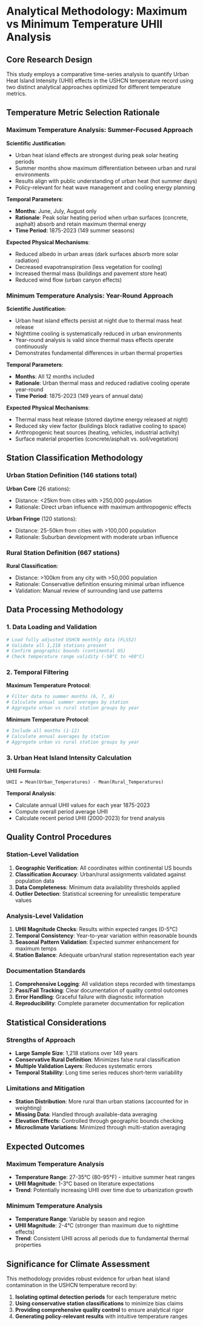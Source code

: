 # Analytical Methodology: Maximum vs Minimum Temperature UHII Analysis

## Core Research Design

This study employs a comparative time-series analysis to quantify Urban Heat Island Intensity (UHII) effects in the USHCN temperature record using two distinct analytical approaches optimized for different temperature metrics.

## Temperature Metric Selection Rationale

### Maximum Temperature Analysis: Summer-Focused Approach

**Scientific Justification**:
- Urban heat island effects are strongest during peak solar heating periods
- Summer months show maximum differentiation between urban and rural environments
- Results align with public understanding of urban heat (hot summer days)
- Policy-relevant for heat wave management and cooling energy planning

**Temporal Parameters**:
- **Months**: June, July, August only
- **Rationale**: Peak solar heating period when urban surfaces (concrete, asphalt) absorb and retain maximum thermal energy
- **Time Period**: 1875-2023 (149 summer seasons)

**Expected Physical Mechanisms**:
- Reduced albedo in urban areas (dark surfaces absorb more solar radiation)
- Decreased evapotranspiration (less vegetation for cooling)
- Increased thermal mass (buildings and pavement store heat)
- Reduced wind flow (urban canyon effects)

### Minimum Temperature Analysis: Year-Round Approach

**Scientific Justification**:
- Urban heat island effects persist at night due to thermal mass heat release
- Nighttime cooling is systematically reduced in urban environments
- Year-round analysis is valid since thermal mass effects operate continuously
- Demonstrates fundamental differences in urban thermal properties

**Temporal Parameters**:
- **Months**: All 12 months included
- **Rationale**: Urban thermal mass and reduced radiative cooling operate year-round
- **Time Period**: 1875-2023 (149 years of annual data)

**Expected Physical Mechanisms**:
- Thermal mass heat release (stored daytime energy released at night)
- Reduced sky view factor (buildings block radiative cooling to space)
- Anthropogenic heat sources (heating, vehicles, industrial activity)
- Surface material properties (concrete/asphalt vs. soil/vegetation)

## Station Classification Methodology

### Urban Station Definition (146 stations total)

**Urban Core** (26 stations):
- Distance: <25km from cities with >250,000 population
- Rationale: Direct urban influence with maximum anthropogenic effects

**Urban Fringe** (120 stations):
- Distance: 25-50km from cities with >100,000 population  
- Rationale: Suburban development with moderate urban influence

### Rural Station Definition (667 stations)

**Rural Classification**:
- Distance: >100km from any city with >50,000 population
- Rationale: Conservative definition ensuring minimal urban influence
- Validation: Manual review of surrounding land use patterns

## Data Processing Methodology

### 1. Data Loading and Validation
```python
# Load fully adjusted USHCN monthly data (FLS52)
# Validate all 1,218 stations present
# Confirm geographic bounds (continental US)
# Check temperature range validity (-50°C to +60°C)
```

### 2. Temporal Filtering

**Maximum Temperature Protocol**:
```python
# Filter data to summer months (6, 7, 8)
# Calculate annual summer averages by station
# Aggregate urban vs rural station groups by year
```

**Minimum Temperature Protocol**:
```python
# Include all months (1-12)
# Calculate annual averages by station
# Aggregate urban vs rural station groups by year
```

### 3. Urban Heat Island Intensity Calculation

**UHII Formula**:
```
UHII = Mean(Urban_Temperatures) - Mean(Rural_Temperatures)
```

**Temporal Analysis**:
- Calculate annual UHII values for each year 1875-2023
- Compute overall period average UHII
- Calculate recent period UHII (2000-2023) for trend analysis

## Quality Control Procedures

### Station-Level Validation
1. **Geographic Verification**: All coordinates within continental US bounds
2. **Classification Accuracy**: Urban/rural assignments validated against population data
3. **Data Completeness**: Minimum data availability thresholds applied
4. **Outlier Detection**: Statistical screening for unrealistic temperature values

### Analysis-Level Validation  
1. **UHII Magnitude Checks**: Results within expected ranges (0-5°C)
2. **Temporal Consistency**: Year-to-year variation within reasonable bounds
3. **Seasonal Pattern Validation**: Expected summer enhancement for maximum temps
4. **Station Balance**: Adequate urban/rural station representation each year

### Documentation Standards
1. **Comprehensive Logging**: All validation steps recorded with timestamps
2. **Pass/Fail Tracking**: Clear documentation of quality control outcomes
3. **Error Handling**: Graceful failure with diagnostic information
4. **Reproducibility**: Complete parameter documentation for replication

## Statistical Considerations

### Strengths of Approach
- **Large Sample Size**: 1,218 stations over 149 years
- **Conservative Rural Definition**: Minimizes false rural classification
- **Multiple Validation Layers**: Reduces systematic errors
- **Temporal Stability**: Long time series reduces short-term variability

### Limitations and Mitigation
- **Station Distribution**: More rural than urban stations (accounted for in weighting)
- **Missing Data**: Handled through available-data averaging
- **Elevation Effects**: Controlled through geographic bounds checking
- **Microclimate Variations**: Minimized through multi-station averaging

## Expected Outcomes

### Maximum Temperature Analysis
- **Temperature Range**: 27-35°C (80-95°F) - intuitive summer heat ranges
- **UHII Magnitude**: 1-3°C based on literature expectations
- **Trend**: Potentially increasing UHII over time due to urbanization growth

### Minimum Temperature Analysis  
- **Temperature Range**: Variable by season and region
- **UHII Magnitude**: 2-4°C (stronger than maximum due to nighttime effects)
- **Trend**: Consistent UHII across all periods due to fundamental thermal properties

## Significance for Climate Assessment

This methodology provides robust evidence for urban heat island contamination in the USHCN temperature record by:
1. **Isolating optimal detection periods** for each temperature metric
2. **Using conservative station classifications** to minimize bias claims
3. **Providing comprehensive quality control** to ensure analytical rigor
4. **Generating policy-relevant results** with intuitive temperature ranges